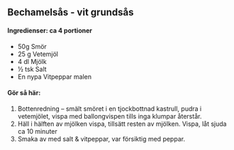 ## Bechamelsås - vit grundsås

#### Ingredienser: ca 4 portioner
* 50g Smör
* 25 g Vetemjöl
* 4 dl Mjölk
* ½ tsk Salt
* En nypa Vitpeppar malen

#### Gör så här:
1. Bottenredning – smält smöret i en tjockbottnad kastrull, pudra i vetemjölet, vispa med ballongvispen tills inga klumpar återstår.
2. Häll i hälften av mjölken vispa, tillsätt resten av mjölken. Vispa, låt sjuda ca 10 minuter
3. Smaka av med salt & vitpeppar, var försiktig med peppar.

